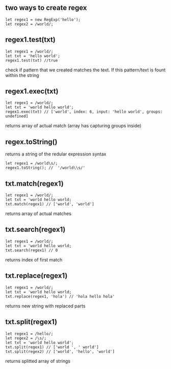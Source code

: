 ## two ways to create regex
```
let regex1 = new RegExp('hello');
let regex2 = /world/;
```    
## regex1.test(txt)
```
let regex1 = /world/;
let txt = 'hello world';
regex1.test(txt) //true
```   
check if pattern that we created matches the text. If this pattern/text is fount within the string

## regex1.exec(txt)
```
let regex1 = /world/;
let txt = 'world hello world';
regex1.exec(txt) // ['world', index: 6, input: 'hello world', groups: undefined]
```   
returns array of actual match (array has capturing groups inside)

## regex.toString()
returns a string of the redular expression syntax
```
let regex1 = /world\s/;
regex1.toString(); //  '/world\\s/'
```

## txt.match(regex1)
```
let regex1 = /world/;
let txt = 'world hello world;
txt.match(regex1) // ['world', 'world']
```   
returns array of actual matches

## txt.search(regex1)
```
let regex1 = /world/;
let txt = 'world hello world;
txt.search(regex1) // 0
```   
returns index of first match

## txt.replace(regex1)
```
let regex1 = /world/;
let txt = 'world hello world;
txt.replace(regex1, 'hola') // 'hola hello hola'
```
returns new string with replaced parts

## txt.split(regex1)
```
let regex1 = /hello/;
let regex2 = /\s/;
let txt = 'world hello world';
txt.split(regex1) // ['world ', ' world']
txt.split(regex2) // ['world', 'hello', 'world']
```
returns splitted array of strings
